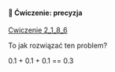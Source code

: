 
####  📝 Ćwiczenie:  precyzja

[Cwiczenie 2_1_8_6](cwiczenia/cwiczenie_2_1_8_6.md)

To jak rozwiązać ten problem?

0.1 + 0.1 + 0.1 == 0.3
